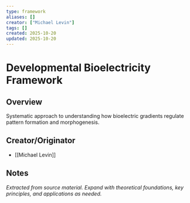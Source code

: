 ```yaml
---
type: framework
aliases: []
creator: ["Michael Levin"]
tags: []
created: 2025-10-20
updated: 2025-10-20
---
```


# Developmental Bioelectricity Framework

## Overview

Systematic approach to understanding how bioelectric gradients regulate pattern formation and morphogenesis.

## Creator/Originator

- [[Michael Levin]]

## Notes

*Extracted from source material. Expand with theoretical foundations, key principles, and applications as needed.*
